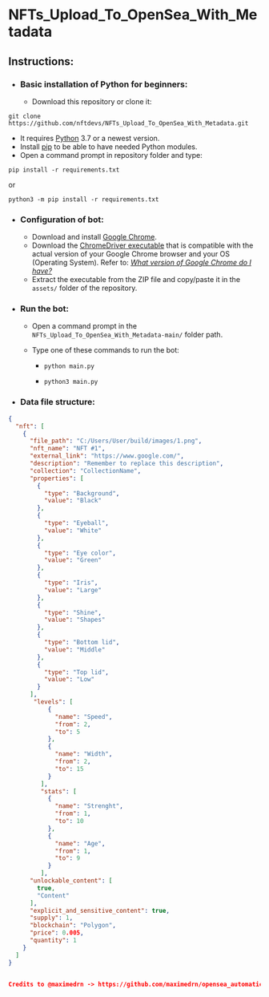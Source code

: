 # NFTs_Upload_To_OpenSea_With_Metadata

## Instructions:

* ### Basic installation of Python for beginners:

  * Download this repository or clone it:
```
git clone https://github.com/nftdevs/NFTs_Upload_To_OpenSea_With_Metadata.git
```
  * It requires [Python](https://www.python.org/) 3.7 or a newest version.
  * Install [pip](https://pip.pypa.io/en/stable/installation/) to be able to have needed Python modules.
  * Open a command prompt in repository folder and type:
```
pip install -r requirements.txt
```

or 

```
python3 -m pip install -r requirements.txt
```

* ### Configuration of bot:

  * Download and install [Google Chrome](https://www.google.com/intl/en_en/chrome/).
  * Download the [ChromeDriver executable](https://chromedriver.chromium.org/downloads) that is compatible with the actual version of your Google Chrome browser and your OS (Operating System). Refer to: _[What version of Google Chrome do I have?](https://www.whatismybrowser.com/detect/what-version-of-chrome-do-i-have)_
  * Extract the executable from the ZIP file and copy/paste it in the `assets/` folder of the repository.
    

* ### Run the bot:
  * Open a command prompt in the `NFTs_Upload_To_OpenSea_With_Metadata-main/` folder path.
  * Type one of these commands to run the bot:
    
    * ```
      python main.py
      ```
    * ```
      python3 main.py
      ```

* ### Data file structure:
```json
{
  "nft": [
    {
      "file_path": "C:/Users/User/build/images/1.png",	
      "nft_name": "NFT #1",
      "external_link": "https://www.google.com/",
      "description": "Remember to replace this description",
      "collection": "CollectionName",
      "properties": [
        {
          "type": "Background",
          "value": "Black"
        },
        {
          "type": "Eyeball",
          "value": "White"
        },
        {
          "type": "Eye color",
          "value": "Green"
        },
        {
          "type": "Iris",
          "value": "Large"
        },
        {
          "type": "Shine",
          "value": "Shapes"
        },
        {
          "type": "Bottom lid",
          "value": "Middle"
        },
        {
          "type": "Top lid",
          "value": "Low"
        }
      ],
	   "levels": [
           {
             "name": "Speed",
             "from": 2,
             "to": 5
           },
           {
             "name": "Width",
             "from": 2,
             "to": 15
           }
         ],
         "stats": [
           {
             "name": "Strenght",
             "from": 1,
             "to": 10
           },
           {
             "name": "Age",
             "from": 1,
             "to": 9
           }
         ],
      "unlockable_content": [
        true,
        "Content"
      ],
      "explicit_and_sensitive_content": true,
      "supply": 1,
      "blockchain": "Polygon",
      "price": 0.005,
      "quantity": 1
    }
  ]
}


Credits to @maximedrn -> https://github.com/maximedrn/opensea_automatic_uploader


